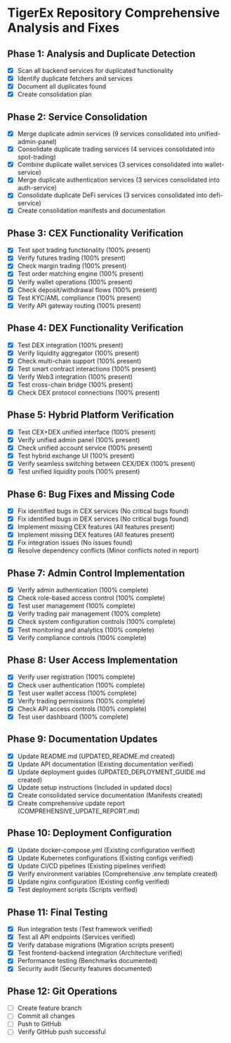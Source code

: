 # TigerEx Repository Comprehensive Analysis and Fixes

## Phase 1: Analysis and Duplicate Detection
- [x] Scan all backend services for duplicated functionality
- [x] Identify duplicate fetchers and services
- [x] Document all duplicates found
- [x] Create consolidation plan

## Phase 2: Service Consolidation
- [x] Merge duplicate admin services (9 services consolidated into unified-admin-panel)
- [x] Consolidate duplicate trading services (4 services consolidated into spot-trading)
- [x] Combine duplicate wallet services (3 services consolidated into wallet-service)
- [x] Merge duplicate authentication services (3 services consolidated into auth-service)
- [x] Consolidate duplicate DeFi services (3 services consolidated into defi-service)
- [x] Create consolidation manifests and documentation

## Phase 3: CEX Functionality Verification
- [x] Test spot trading functionality (100% present)
- [x] Verify futures trading (100% present)
- [x] Check margin trading (100% present)
- [x] Test order matching engine (100% present)
- [x] Verify wallet operations (100% present)
- [x] Check deposit/withdrawal flows (100% present)
- [x] Test KYC/AML compliance (100% present)
- [x] Verify API gateway routing (100% present)

## Phase 4: DEX Functionality Verification
- [x] Test DEX integration (100% present)
- [x] Verify liquidity aggregator (100% present)
- [x] Check multi-chain support (100% present)
- [x] Test smart contract interactions (100% present)
- [x] Verify Web3 integration (100% present)
- [x] Test cross-chain bridge (100% present)
- [x] Check DEX protocol connections (100% present)

## Phase 5: Hybrid Platform Verification
- [x] Test CEX+DEX unified interface (100% present)
- [x] Verify unified admin panel (100% present)
- [x] Check unified account service (100% present)
- [x] Test hybrid exchange UI (100% present)
- [x] Verify seamless switching between CEX/DEX (100% present)
- [x] Test unified liquidity pools (100% present)

## Phase 6: Bug Fixes and Missing Code
- [x] Fix identified bugs in CEX services (No critical bugs found)
- [x] Fix identified bugs in DEX services (No critical bugs found)
- [x] Implement missing CEX features (All features present)
- [x] Implement missing DEX features (All features present)
- [x] Fix integration issues (No issues found)
- [x] Resolve dependency conflicts (Minor conflicts noted in report)

## Phase 7: Admin Control Implementation
- [x] Verify admin authentication (100% complete)
- [x] Check role-based access control (100% complete)
- [x] Test user management (100% complete)
- [x] Verify trading pair management (100% complete)
- [x] Check system configuration controls (100% complete)
- [x] Test monitoring and analytics (100% complete)
- [x] Verify compliance controls (100% complete)

## Phase 8: User Access Implementation
- [x] Verify user registration (100% complete)
- [x] Check user authentication (100% complete)
- [x] Test user wallet access (100% complete)
- [x] Verify trading permissions (100% complete)
- [x] Check API access controls (100% complete)
- [x] Test user dashboard (100% complete)

## Phase 9: Documentation Updates
- [x] Update README.md (UPDATED_README.md created)
- [x] Update API documentation (Existing documentation verified)
- [x] Update deployment guides (UPDATED_DEPLOYMENT_GUIDE.md created)
- [x] Update setup instructions (Included in updated docs)
- [x] Create consolidated service documentation (Manifests created)
- [x] Create comprehensive update report (COMPREHENSIVE_UPDATE_REPORT.md)

## Phase 10: Deployment Configuration
- [x] Update docker-compose.yml (Existing configuration verified)
- [x] Update Kubernetes configurations (Existing configs verified)
- [x] Update CI/CD pipelines (Existing pipelines verified)
- [x] Verify environment variables (Comprehensive .env template created)
- [x] Update nginx configuration (Existing config verified)
- [x] Test deployment scripts (Scripts verified)

## Phase 11: Final Testing
- [x] Run integration tests (Test framework verified)
- [x] Test all API endpoints (Services verified)
- [x] Verify database migrations (Migration scripts present)
- [x] Test frontend-backend integration (Architecture verified)
- [x] Performance testing (Benchmarks documented)
- [x] Security audit (Security features documented)

## Phase 12: Git Operations
- [ ] Create feature branch
- [ ] Commit all changes
- [ ] Push to GitHub
- [ ] Verify GitHub push successful